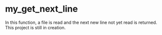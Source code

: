 # my_get_next_line
In this function, a file is read and the next new line not yet read is returned.
This project is still in creation.
